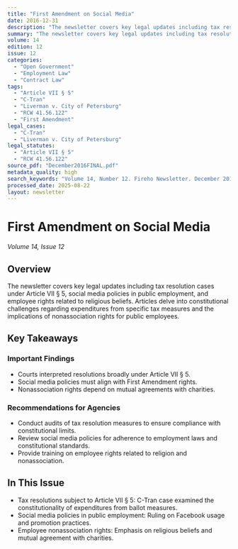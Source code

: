 ```yaml
---
title: "First Amendment on Social Media"
date: 2016-12-31
description: "The newsletter covers key legal updates including tax resolution cases under Article VII § 5, social media policies in public employment, and employee rights related to religious beliefs. Articles delve into constitutional challenges regarding expenditures from specific tax measures and the implications of nonassociation rights for public employees."
summary: "The newsletter covers key legal updates including tax resolution cases under Article VII § 5, social media policies in public employment, and employee rights related to religious beliefs. Articles delve into constitutional challenges regarding expenditures from specific tax measures and the implications of nonassociation rights for public employees."
volume: 14
edition: 12
issue: 12
categories:
  - "Open Government"
  - "Employment Law"
  - "Contract Law"
tags:
  - "Article VII § 5"
  - "C-Tran"
  - "Liverman v. City of Petersburg"
  - "RCW 41.56.122"
  - "First Amendment"
legal_cases:
  - "C-Tran"
  - "Liverman v. City of Petersburg"
legal_statutes:
  - "Article VII § 5"
  - "RCW 41.56.122"
source_pdf: "December2016FINAL.pdf"
metadata_quality: high
search_keywords: "Volume 14, Number 12. Fireho Newsletter. December 2016. Tax resolutions, social media policy, employee nonassociation rights. Legal updates including constitutional challenges and employment law cases..."
processed_date: 2025-08-22
layout: newsletter
---
```


# First Amendment on Social Media

*Volume 14, Issue 12*

## Overview

The newsletter covers key legal updates including tax resolution cases under Article VII § 5, social media policies in public employment, and employee rights related to religious beliefs. Articles delve into constitutional challenges regarding expenditures from specific tax measures and the implications of nonassociation rights for public employees.

## Key Takeaways

### Important Findings

- Courts interpreted resolutions broadly under Article VII § 5.
- Social media policies must align with First Amendment rights.
- Nonassociation rights depend on mutual agreements with charities.

### Recommendations for Agencies

- Conduct audits of tax resolution measures to ensure compliance with constitutional limits.
- Review social media policies for adherence to employment laws and constitutional standards.
- Provide training on employee rights related to religion and nonassociation.

## In This Issue

- Tax resolutions subject to Article VII § 5: C-Tran case examined the constitutionality of expenditures from ballot measures.
- Social media policies in public employment: Ruling on Facebook usage and promotion practices.
- Employee nonassociation rights: Emphasis on religious beliefs and mutual agreement with charities.

